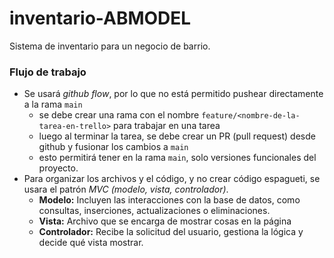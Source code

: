 # inventario-ABMODEL

Sistema de inventario para un negocio de barrio.

### Flujo de trabajo

- Se usará *github flow*, por lo que no está permitido pushear directamente a la rama `main`
    - se debe crear una rama con el nombre `feature/<nombre-de-la-tarea-en-trello>` para trabajar en una tarea
    - luego al terminar la tarea, se debe crear un PR (pull request) desde github y fusionar los cambios a `main`
    - esto permitirá tener en la rama `main`, solo versiones funcionales del proyecto.
- Para organizar los archivos y el código, y no crear código espagueti, se usara el patrón *MVC (modelo, vista, controlador)*.
    - **Modelo:** Incluyen las interacciones con la base de datos, como consultas, inserciones, actualizaciones o eliminaciones.
    - **Vista:** Archivo que se encarga de mostrar cosas en la página
    - **Controlador:** Recibe la solicitud del usuario, gestiona la lógica y decide qué vista mostrar.
